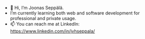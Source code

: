 - 👋 Hi, I’m Joonas Seppälä.
- I’m currently learning both web and software development for professional and private usage.
- 📫 You can reach me at LinkedIn: https://www.linkedin.com/in/jvhseppala/
